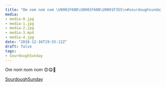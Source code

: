 ```yaml
---
title: "Om nom nom nom \U0001F60D\U0001F60B\U0001F355\n#sourdoughsunday"
media:
- media-0.jpg
- media-1.jpg
- media-2.jpg
- media-3.mp4
- media-4.jpg
date: "2018-12-16T19:55:12Z"
draft: false
tags:
- SourdoughSunday
---
```

Om nom nom nom 😍😋🍕

[SourdoughSunday](/tags/sourdoughsunday)
